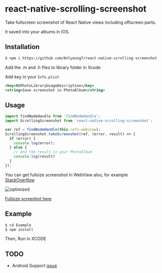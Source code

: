 # react-native-scrolling-screenshot

Take fullscreen screenshot of React Native views including offscreen parts.

It saved into your albums in IOS.

## Installation

```bash
$ npm i https://github.com/0nlyoung7/react-native-scrolling-screenshot.git
```

Add the .m and .h files to library folder in Xcode

Add key in your `Info.plist`

```xml
<key>NSPhotoLibraryUsageDescription</key>
<string>Save screenshot in PhotoAlbum</string>
```

## Usage

```javascript
import findNodeHandle from 'findNodeHandle';
import ScrollingScreenshot from 'react-native-scrolling-screenshot';

var ref = findNodeHandle(this.refs.webview);
ScrollingScreenshot.takeScreenshot(ref, (error, result) => {
  if (error) {
    console.log(error);
  } else {
  	// And the result in your PhotoAlbum
    console.log(result)
  }
});

```

You can get fullsize screenshot in WebView also, for example [StackOverflow](http://stackoverflow.com/questions/7628048/ios-uiimagewritetosavedphotosalbum)

![optimized](https://pbs.twimg.com/media/Cyfhh7CUkAAZ1dX.jpg)

[Fullsize screenhot here](http://static.stalk.io/images/fullsize_screenshot.JPG)

## Example

```bash
$ cd Example
$ npm install
```

Then, Run in XCODE

## TODO

* Android Support [issue](https://github.com/facebook/react-native/issues/10385)
